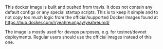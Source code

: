 This docker image is built and pushed from travis. It does not contain any default configs or any
special startup scripts. This is to keep it simple and to not copy too much logic from the
official/supported Docker Images found at https://hub.docker.com/r/yeahreumpay/yeahreumd/

The image is mostly used for devops purposes, e.g. for testnet/devnet deployments. Regular users
should use the official images instead of this one.

